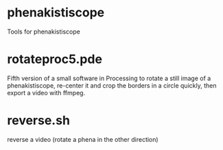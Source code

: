 # phenakistiscope
Tools for phenakistiscope

# rotateproc5.pde
Fifth version of a small software in Processing to rotate a still image of a phenakistiscope, re-center it and crop the borders in a circle quickly, then export a video with ffmpeg.

# reverse.sh
reverse a video (rotate a phena in the other direction)
